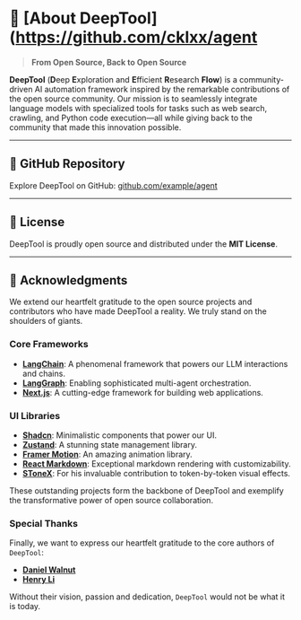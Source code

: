 # 🔧 [About DeepTool](https://github.com/cklxx/agent

> **From Open Source, Back to Open Source**

**DeepTool** (**D**eep **E**xploration and **E**fficient **R**esearch **Flow**) is a community-driven AI automation framework inspired by the remarkable contributions of the open source community. Our mission is to seamlessly integrate language models with specialized tools for tasks such as web search, crawling, and Python code execution—all while giving back to the community that made this innovation possible.

---

## 🌟 GitHub Repository

Explore DeepTool on GitHub: [github.com/example/agent](https://github.com/cklxx/agent)

---

## 📜 License

DeepTool is proudly open source and distributed under the **MIT License**.

---

## 🙌 Acknowledgments

We extend our heartfelt gratitude to the open source projects and contributors who have made DeepTool a reality. We truly stand on the shoulders of giants.

### Core Frameworks
- **[LangChain](https://github.com/langchain-ai/langchain)**: A phenomenal framework that powers our LLM interactions and chains.
- **[LangGraph](https://github.com/langchain-ai/langgraph)**: Enabling sophisticated multi-agent orchestration.
- **[Next.js](https://nextjs.org/)**: A cutting-edge framework for building web applications.

### UI Libraries
- **[Shadcn](https://ui.shadcn.com/)**: Minimalistic components that power our UI.
- **[Zustand](https://zustand.docs.pmnd.rs/)**: A stunning state management library.
- **[Framer Motion](https://www.framer.com/motion/)**: An amazing animation library.
- **[React Markdown](https://www.npmjs.com/package/react-markdown)**: Exceptional markdown rendering with customizability.
- **[SToneX](https://github.com/stonexer)**: For his invaluable contribution to token-by-token visual effects.

These outstanding projects form the backbone of DeepTool and exemplify the transformative power of open source collaboration.

### Special Thanks
Finally, we want to express our heartfelt gratitude to the core authors of `DeepTool`:

- **[Daniel Walnut](https://github.com/hetaoBackend/)**
- **[Henry Li](https://github.com/magiccube/)**

Without their vision, passion and dedication, `DeepTool` would not be what it is today.
